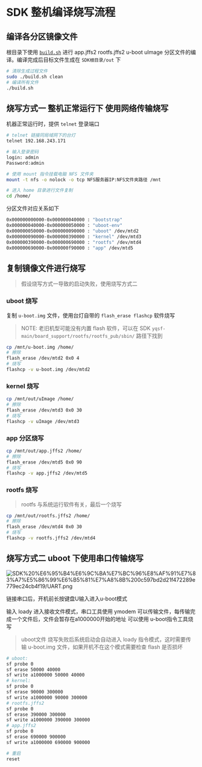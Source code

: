# SDK 整机编译烧写流程

## 编译各分区镜像文件

根目录下使用 [`build.sh`](http://build.sh/) 进行 app.jffs2 rootfs.jffs2 u-boot uImage 分区文件的编译。编译完成后目标文件生成在 `SDK根目录/out` 下

```bash
# 清除生成过程文件
sudo ./build.sh clean
# 编译所有文件
./build.sh
```

## 烧写方式一 整机正常运行下 使用网络传输烧写

机器正常运行时，提供 `telnet` 登录端口

```bash
# telnet 链接同局域网下的台灯
telnet 192.168.243.171

# 输入登录密码
login: admin
Password:admin

# 使用 mount 指令挂载电脑 NFS 文件夹
mount -t nfs -o nolock -o tcp NFS服务器IP:NFS文件夹路径 /mnt

# 进入 home 目录进行文件复制
cd /home/
```

分区文件对应关系如下

```bash
0x000000000000-0x000000040000 : "bootstrap"
0x000000040000-0x000000050000 : "uboot-env"
0x000000050000-0x000000090000 : "uboot" /dev/mtd2
0x000000090000-0x000000390000 : "kernel" /dev/mtd3
0x000000390000-0x000000690000 : "rootfs" /dev/mtd4
0x000000690000-0x000000f90000 : "app" /dev/mtd5
```

## 复制镜像文件进行烧写

> 假设烧写方式一导致的启动失败，使用烧写方式二

### uboot 烧写

复制 `u-boot.img` 文件，使用台灯自带的 `flash_erase flashcp` 软件烧写

> NOTE: 老旧机型可能没有内置 flash 软件，可以在 SDK `yqsf-main/board_support/rootfs/rootfs_pub/sbin/` 路径下找到

```bash
cp /mnt/u-boot.img /home/
# 擦除
flash_erase /dev/mtd2 0x0 4
# 烧写
flashcp -v u-boot.img /dev/mtd2
```

### kernel 烧写

```bash
cp /mnt/out/uImage /home/
# 擦除
flash_erase /dev/mtd3 0x0 30
# 烧写
flashcp -v uImage /dev/mtd3
```

### app 分区烧写

```bash
cp /mnt/out/app.jffs2 /home/
# 擦除
flash_erase /dev/mtd5 0x0 90
# 烧写
flashcp -v app.jffs2 /dev/mtd5
```

### rootfs 烧写

> rootfs 与系统运行软件有关，最后一个烧写

```bash
cp /mnt/out/rootfs.jffs2 /home/
# 擦除
flash_erase /dev/mtd4 0x0 30
# 烧写
flashcp -v rootfs.jffs2 /dev/mtd4
```

## 烧写方式二 uboot 下使用串口传输烧写

![SDK%20%E6%95%B4%E6%9C%BA%E7%BC%96%E8%AF%91%E7%83%A7%E5%86%99%E6%B5%81%E7%A8%8B%200c597bd2d21f472289e779ec24cb4f19/UART.png](SDK%20%E6%95%B4%E6%9C%BA%E7%BC%96%E8%AF%91%E7%83%A7%E5%86%99%E6%B5%81%E7%A8%8B%200c597bd2d21f472289e779ec24cb4f19/UART.png)

链接串口后，开机前长按键盘U输入进入u-boot模式

输入 loady 进入接收文件模式，串口工具使用 ymodem 可以传输文件，每传输完成一个文件后，文件会暂存在a1000000开始的地址 可以使用 u-boot指令工具烧写

> uboot文件 烧写失败后系统启动会自动进入 loady 指令模式，这时需要传输 u-boot.img 文件，如果开机不在这个模式需要检查 flash 是否损坏

```bash
# uboot:
sf probe 0
sf erase 50000 40000
sf write a1000000 50000 40000
# kernel:
sf probe 0
sf erase 90000 300000
sf write a1000000 90000 300000
# rootfs.jffs2
sf probe 0
sf erase 390000 300000
sf write a1000000 390000 300000
# app.jffs2
sf probe 0
sf erase 690000 900000
sf write a1000000 690000 900000

# 重启
reset
```